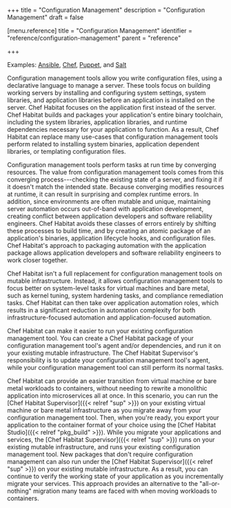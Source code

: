 +++
title = "Configuration Management"
description = "Configuration Management"
draft = false


[menu.reference]
    title = "Configuration Management"
    identifier = "reference/configuration-management"
    parent = "reference"

+++

Examples: [Ansible](https://www.ansible.com/), [Chef](https://www.chef.io/products/chef-infra), [Puppet](https://puppet.com/), and [Salt](https://saltstack.com/)

Configuration management tools allow you write configuration files, using a declarative language to manage a server.
These tools focus on building working servers by installing and configuring system settings, system libraries, and application libraries before an application is installed on the server.
Chef Habitat focuses on the application first instead of the server.
Chef Habitat builds and packages your application's entire binary toolchain, including the system libraries, application libraries, and runtime dependencies necessary for your application to function.
As a result, Chef Habitat can replace many use-cases that configuration management tools perform related to installing system binaries, application dependent libraries, or templating configuration files.

Configuration management tools perform tasks at run time by converging resources.
The value from configuration management tools comes from this converging process---checking the existing state of a server, and fixing it if it doesn't match the intended state.
Because converging modifies resources at runtime, it can result in surprising and complex runtime errors.
In addition, since environments are often mutable and unique, maintaining server automation occurs out-of-band with application development, creating conflict between application developers and software reliability engineers.
Chef Habitat avoids these classes of errors entirely by shifting these processes to build time, and by creating an atomic package of an application's binaries, application lifecycle hooks, and configuration files.
Chef Habitat's approach to packaging automation with the application package allows application developers and software reliability engineers to work closer together.

Chef Habitat isn't a full replacement for configuration management tools on mutable infrastructure.
Instead, it allows configuration management tools to focus better on system-level tasks for virtual machines and bare metal, such as kernel tuning, system hardening tasks, and compliance remediation tasks.
Chef Habitat can then take over application automation roles, which results in a significant reduction in automation complexity for both infrastructure-focused automation and application-focused automation.

Chef Habitat can make it easier to run your existing configuration management tool.
You can create a Chef Habitat package of your configuration management tool's agent and/or dependencies, and run it on your existing mutable infrastructure.
The Chef Habitat Supervisor's responsibility is to update your configuration management tool's agent, while your configuration management tool can still perform its normal tasks.

Chef Habitat can provide an easier transition from virtual machine or bare metal workloads to containers, without needing to rewrite a monolithic application into microservices all at once.
In this scenario, you can run the [Chef Habitat Supervisor]({{< relref "sup" >}}) on your existing virtual machine or bare metal infrastructure as you migrate away from your configuration management tool.
Then, when you're ready, you export your application to the container format of your choice using the [Chef Habitat Studio]({{< relref "pkg_build" >}}).
While you migrate your applications and services, the [Chef Habitat Supervisor]({{< relref "sup" >}}) runs on your existing mutable infrastructure, and runs your existing configuration management tool.
New packages that don't require configuration management can also run under the [Chef Habitat Supervisor]({{< relref "sup" >}}) on your existing mutable infrastructure.
As a result, you can continue to verify the working state of your application as you incrementally migrate your services.
This approach provides an alternative to the "all-or-nothing" migration many teams are faced with when moving workloads to containers.
